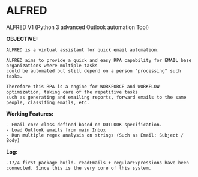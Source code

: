 # ALFRED

ALFRED V1 (Python 3 advanced Outlook automation Tool)

**OBJECTIVE:**

    ALFRED is a virtual assistant for quick email automation.

    ALFRED aims to provide a quick and easy RPA capability for EMAIL base organizations where multiple tasks
    could be automated but still depend on a person "processing" such tasks.

    Therefore this RPA is a engine for WORKFORCE and WORKFLOW optimization, taking care of the repetitive tasks
    such as generating and emailing reports, forward emails to the same people, classifing emails, etc.

**Working Features:**

    - Email core class defined based on OUTLOOK specification.
    - Load Outlook emails from main Inbox
    - Run multiple regex analysis on strings (Such as Email: Subject / Body)

**Log:**

    -17/4 first package build. readEmails + regularExpressions have been connected. Since this is the very core of this system.
